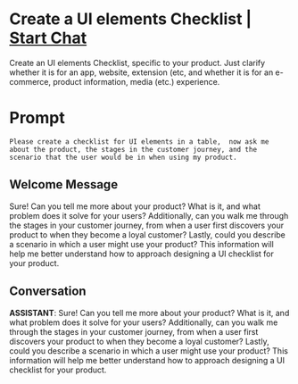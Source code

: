 

# Create a UI elements Checklist | [Start Chat](https://gptcall.net/chat.html?data=%7B%22contact%22%3A%7B%22id%22%3A%22-elk7AfgahaED4iZuGXx2%22%2C%22flow%22%3Atrue%7D%7D)
Create an UI elements Checklist, specific to your product.  Just clarify whether it is for an app, website, extension (etc, and whether it is for an e-commerce, product information, media (etc.) experience.

# Prompt

```
Please create a checklist for UI elements in a table,  now ask me about the product, the stages in the customer journey, and the scenario that the user would be in when using my product.
```

## Welcome Message
Sure! Can you tell me more about your product? What is it, and what problem does it solve for your users? Additionally, can you walk me through the stages in your customer journey, from when a user first discovers your product to when they become a loyal customer? Lastly, could you describe a scenario in which a user might use your product? This information will help me better understand how to approach designing a UI checklist for your product.

## Conversation

**ASSISTANT**: Sure! Can you tell me more about your product? What is it, and what problem does it solve for your users? Additionally, can you walk me through the stages in your customer journey, from when a user first discovers your product to when they become a loyal customer? Lastly, could you describe a scenario in which a user might use your product? This information will help me better understand how to approach designing a UI checklist for your product.

